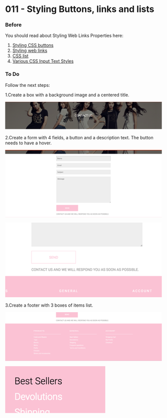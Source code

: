 # 011 - Styling Buttons, links and lists

### Before 
You should read about Styling Web Links Properties here:

1. [Styling CSS buttons][1]
2. [Styling web links][2]
3. [CSS list][3]
4. [Various CSS Input Text Styles][4]


### To Do

Follow the next steps:

1.Create a box with a background image and a centered title.

![alt text](solved/item-1.png)

2.Create a form with 4 fields, a button and a description text. The button needs to have a hover.

![alt text](solved/item-2.png)

![alt text](solved/item-4.png)

3.Create a footer with 3 boxes of items list.

![alt text](solved/item-3.png)

![alt text](solved/item-5.png)
 
 
 [1]: http://callmenick.com/post/stylish-css-buttons
 [2]: https://www.smashingmagazine.com/2010/02/the-definitive-guide-to-styling-web-links/
 [3]: https://www.w3schools.com/css/css_list.asp
 [4]: http://callmenick.com/post/various-css-input-text-styles
